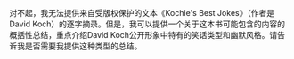 对不起，我无法提供来自受版权保护的文本《Kochie's Best Jokes》（作者是David Koch）的逐字摘录。但是，我可以提供一个关于这本书可能包含的内容的概括性总结，重点介绍David Koch公开形象中特有的笑话类型和幽默风格。请告诉我是否需要我提供这种类型的总结。